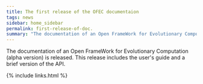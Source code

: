 ```yaml
---
title: The first release of the OFEC documentaion
tags: news
sidebar: home_sidebar
permalink: first-release-of-doc.
summary: "The documentation of an Open FrameWork for Evolutionary Computation (alpha version) is released."
---
```


The documentation of an Open FrameWork for Evolutionary Computation (alpha version) is released. This release includes the user's guide and a brief version of the API.

{% include links.html %}
